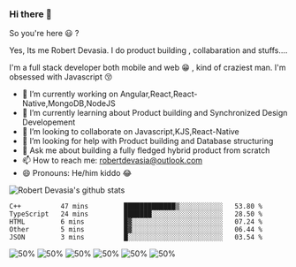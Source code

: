 ### Hi there 👋

So you're here 😃 ? 

Yes, Its me Robert Devasia. I do product building , collabaration and stuffs....

I'm a full stack developer both mobile and web 😁 , kind of craziest man.
I'm obsessed with Javascript 😚


- 🔭 I’m currently working on Angular,React,React-Native,MongoDB,NodeJS 
- 🌱 I’m currently learning about Product building and Synchronized Design Developement
- 👯 I’m looking to collaborate on Javascript,KJS,React-Native
- 🤔 I’m looking for help with Product building and Database structuring
- 💬 Ask me about building a fully fledged hybrid product from scratch
- 📫 How to reach me: robertdevasia@outlook.com
- 😄 Pronouns: He/him kiddo 😂

![Robert Devasia's github stats](https://github-readme-stats.vercel.app/api?username=docsploit&count_private=true&theme=gotham&showicons=true)

<!--START_SECTION:waka-->
```text
C++          47 mins         █████████████▒░░░░░░░░░░░   53.80 % 
TypeScript   24 mins         ███████░░░░░░░░░░░░░░░░░░   28.50 % 
HTML         6 mins          █▓░░░░░░░░░░░░░░░░░░░░░░░   07.24 % 
Other        5 mins          █▓░░░░░░░░░░░░░░░░░░░░░░░   06.44 % 
JSON         3 mins          █░░░░░░░░░░░░░░░░░░░░░░░░   03.54 % 
```
<!--END_SECTION:waka-->
<!--START_SECTION:wakadc-->
![50%](https://progress-bar.dev/53.8/?title=C++&width=250&color=#f34b7d)
![50%](https://progress-bar.dev/28.5/?title=TypeScript&width=250&color=#2b7489)
![50%](https://progress-bar.dev/7.24/?title=HTML&width=250&color=#e34c26)
![50%](https://progress-bar.dev/6.44/?title=Other&width=250&color=null)
![50%](https://progress-bar.dev/3.54/?title=JSON&width=250&color=null)
![50%](https://progress-bar.dev/0.49/?title=Objective-C&width=250&color=#438eff)

<!--END_SECTION:wakadc-->
